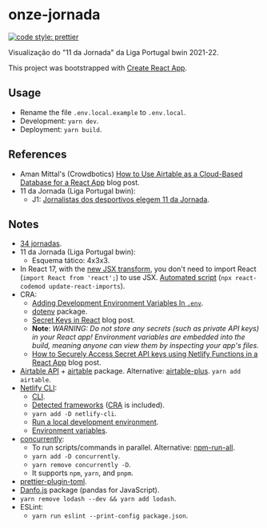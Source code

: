 # onze-jornada

[![code style: prettier](https://img.shields.io/badge/code_style-prettier-ff69b4.svg?style=flat-square)](https://github.com/prettier/prettier)

Visualização do "11 da Jornada" da Liga Portugal bwin 2021-22.

This project was bootstrapped with [Create React App](https://github.com/facebook/create-react-app).

## Usage

- Rename the file `.env.local.example` to `.env.local`.
- Development: `yarn dev`.
- Deployment: `yarn build`.

## References

- Aman Mittal's (Crowdbotics) [How to Use Airtable as a Cloud-Based Database for a React App](https://blog.crowdbotics.com/use-airtable-cloud-based-database-for-react-app/) blog post.
- 11 da Jornada (Liga Portugal bwin):
  - J1: [Jornalistas dos desportivos elegem 11 da Jornada](https://www.ligaportugal.pt/pt/epocas/20212022/noticias/geral/liga-portugal-bwin/jornada-1/jornalistas-dos-desportivos-elegem-11-da-jornada).

## Notes

- [34 jornadas](https://www.ligaportugal.pt/pt/liga/calendario/completo/20212022/ligaportugalbwin).
- 11 da Jornada (Liga Portugal bwin):
  - Esquema tático: 4x3x3.
- In React 17, with the [new JSX transform](https://reactjs.org/blog/2020/09/22/introducing-the-new-jsx-transform.html), you don't need to import React (`import React from 'react';`) to use JSX. [Automated script](https://reactjs.org/blog/2020/09/22/introducing-the-new-jsx-transform.html#removing-unused-react-imports) (`npx react-codemod update-react-imports`).
- CRA:
  - [Adding Development Environment Variables In `.env`](https://create-react-app.dev/docs/adding-custom-environment-variables/#adding-development-environment-variables-in-env).
  - [dotenv](https://github.com/motdotla/dotenv) package.
  - [Secret Keys in React](https://www.rockyourcode.com/secret-keys-in-react/) blog post.
  - **Note**: _WARNING: Do not store any secrets (such as private API keys) in your React app! Environment variables are embedded into the build, meaning anyone can view them by inspecting your app's files._
  - [How to Securely Access Secret API keys using Netlify Functions in a React App](https://www.freecodecamp.org/news/how-to-access-secret-api-keys-using-netlify-functions-in-a-react-app/) blog post.
- [Airtable API](https://airtable.com/api) + [airtable](https://www.npmjs.com/package/airtable) package. Alternative: [airtable-plus](https://www.npmjs.com/package/airtable-plus). `yarn add airtable`.
- [Netlify CLI](https://docs.netlify.com/cli/get-started/):
  - [CLI](https://github.com/netlify/cli/blob/main/docs/netlify-dev.md).
  - [Detected frameworks](https://github.com/netlify/framework-info/tree/main/src/frameworks) ([CRA](https://github.com/netlify/framework-info/blob/main/src/frameworks/create-react-app.json) is included).
  - `yarn add -D netlify-cli`.
  - [Run a local development environment](https://docs.netlify.com/cli/get-started/#run-a-local-development-environment).
  - [Environment variables](https://github.com/netlify/cli/blob/main/docs/netlify-dev.md#environment-variables).
- [concurrently](https://www.npmjs.com/package/concurrently):
  - To run scripts/commands in parallel. Alternative: [npm-run-all](https://www.npmjs.com/package/npm-run-all).
  - `yarn add -D concurrently`.
  - `yarn remove concurrently -D`.
  - It supports `npm`, `yarn`, and `pnpm`.
- [prettier-plugin-toml](https://github.com/bd82/toml-tools/tree/master/packages/prettier-plugin-toml).
- [Danfo.js](https://danfo.jsdata.org/) package (pandas for JavaScript).
- `yarn remove lodash --dev && yarn add lodash`.
- ESLint:
  - `yarn run eslint --print-config package.json`.
